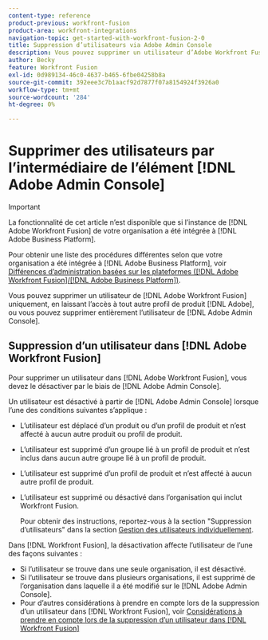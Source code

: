 ```yaml
---
content-type: reference
product-previous: workfront-fusion
product-area: workfront-integrations
navigation-topic: get-started-with-workfront-fusion-2-0
title: Suppression d’utilisateurs via Adobe Admin Console
description: Vous pouvez supprimer un utilisateur d’Adobe Workfront Fusion uniquement, en laissant l’accès à tout autre profil de produit Adobe, ou vous pouvez entièrement le supprimer de Adobe Admin Console.
author: Becky
feature: Workfront Fusion
exl-id: 0d989134-46c0-4637-b465-6fbe04258b8a
source-git-commit: 392eee3c7b1aacf92d7877f07a8154924f3926a0
workflow-type: tm+mt
source-wordcount: '284'
ht-degree: 0%

---
```


# Supprimer des utilisateurs par l’intermédiaire de l’élément [!DNL Adobe Admin Console]

>[!IMPORTANT]
>
>La fonctionnalité de cet article n’est disponible que si l’instance de [!DNL Adobe Workfront Fusion] de votre organisation a été intégrée à [!DNL Adobe Business Platform].
>
>Pour obtenir une liste des procédures différentes selon que votre organisation a été intégrée à [!DNL Adobe Business Platform], voir [Différences d’administration basées sur les plateformes ([!DNL Adobe Workfront Fusion]/[!DNL Adobe Business Platform])](../../workfront-fusion/fusion-in-admin-console/fusion-adobe-admin-console.md).

Vous pouvez supprimer un utilisateur de [!DNL Adobe Workfront Fusion] uniquement, en laissant l’accès à tout autre profil de produit [!DNL Adobe], ou vous pouvez supprimer entièrement l’utilisateur de [!DNL Adobe Admin Console].

## Suppression d’un utilisateur dans [!DNL Adobe Workfront Fusion]

Pour supprimer un utilisateur dans [!DNL Adobe Workfront Fusion], vous devez le désactiver par le biais de [!DNL Adobe Admin Console].

Un utilisateur est désactivé à partir de [!DNL Adobe Admin Console] lorsque l’une des conditions suivantes s’applique :

* L’utilisateur est déplacé d’un produit ou d’un profil de produit et n’est affecté à aucun autre produit ou profil de produit.
* L’utilisateur est supprimé d’un groupe lié à un profil de produit et n’est inclus dans aucun autre groupe lié à un profil de produit.
* L’utilisateur est supprimé d’un profil de produit et n’est affecté à aucun autre profil de produit.
* L’utilisateur est supprimé ou désactivé dans l’organisation qui inclut Workfront Fusion.

  Pour obtenir des instructions, reportez-vous à la section &quot;Suppression d’utilisateurs&quot; dans la section [Gestion des utilisateurs individuellement](https://helpx.adobe.com/fr/enterprise/using/manage-users-individually.html).

Dans [!DNL Workfront Fusion], la désactivation affecte l’utilisateur de l’une des façons suivantes :

* Si l’utilisateur se trouve dans une seule organisation, il est désactivé.
* Si l’utilisateur se trouve dans plusieurs organisations, il est supprimé de l’organisation dans laquelle il a été modifié sur le [!DNL Adobe Admin Console].
* Pour d’autres considérations à prendre en compte lors de la suppression d’un utilisateur dans [!DNL Workfront Fusion], voir [Considérations à prendre en compte lors de la suppression d’un utilisateur dans [!DNL Workfront Fusion]](../../workfront-fusion/organizations/manage-fusion-users.md#consider)

